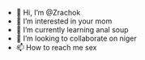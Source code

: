 - 👋 Hi, I’m @Zrachok
- 👀 I’m interested in your mom
- 🌱 I’m currently learning anal soup
- 💞️ I’m looking to collaborate on niger
- 📫 How to reach me sex

<!---
Zrachok/Zrachok is a ✨ special ✨ repository because its `README.md` (this file) appears on your GitHub profile.
You can click the Preview link to take a look at your changes.
--->

